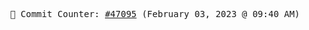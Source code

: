 <p align="center">
    <samp>
        📮 Commit Counter: <a href="https://github.com/Javascript-void0/Javascript-void0/commits/main">#47095</a> (February 03, 2023 @ 09:40 AM)
    </samp>
</p>